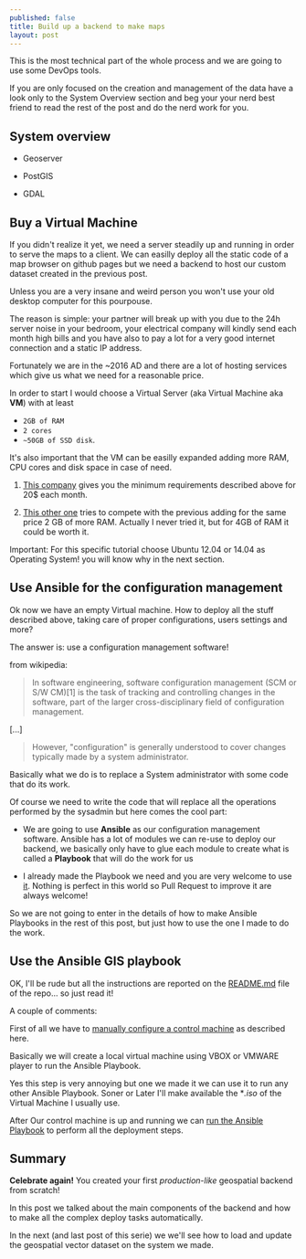 ```yaml
---
published: false
title: Build up a backend to make maps
layout: post
---
```

This is the most technical part of the whole process and we are going to use some DevOps tools.

If you are only focused on the creation and management of the data have a look only to the System Overview section and beg your your nerd best friend to read the rest of the post and do the nerd work for you.

## System overview



* Geoserver

* PostGIS 

* GDAL

## Buy a Virtual Machine

If you didn't realize it yet, we need a server steadily up and running in order to serve the maps to a client. We can easilly deploy all the static code of a map browser on github pages but we need a backend to host our custom dataset created in the previous post.

Unless you are a very insane and weird person you won't use your old desktop computer for this pourpouse. 

The reason is simple: your partner will break up with you due to the 24h server noise in your bedroom, your electrical company will kindly send each month high bills and you have also to pay a lot for a very good internet connection and a static IP address.

Fortunately we are in the ~2016 AD and there are a lot of hosting services which give us what we need for a reasonable price.

In order to start I would choose a Virtual Server (aka Virtual Machine aka **VM**) with at least 
* `2GB of RAM`
* `2 cores`
* `~50GB of SSD disk`. 

It's also important that the VM can be easilly expanded adding more RAM, CPU cores and disk space in case of need.

1. [This company](https://www.digitalocean.com/pricing/) gives you the minimum requirements described above for 20$ each month.

2. [This other one](https://www.linode.com/pricing) tries to compete with the previous adding for the same price 2 GB of more RAM. Actually I never tried it, but for 4GB of RAM it could be worth it.

Important: For this specific tutorial choose Ubuntu 12.04 or 14.04 as Operating System! you will know why in the next section.

## Use Ansible for the configuration management

Ok now we have an empty Virtual machine. How to deploy all the stuff described above, taking care of proper configurations, users settings and more?

The answer is: use a configuration management software!

from wikipedia:

>In software engineering, software configuration management (SCM or S/W CM)[1] is the task of tracking and controlling changes in the software, part of the larger cross-disciplinary field of configuration management.

[...]

>However, "configuration" is generally understood to cover changes typically made by a system administrator.

Basically what we do is to replace a System administrator with some code that do its work.

Of course we need to write the code that will replace all the operations performed by the sysadmin but here comes the cool part:

* We are going to use **Ansible** as our configuration management software. Ansible has a lot of modules we can re-use to deploy our backend, we basically only have to glue each module to create what is called a **Playbook** that will do the work for us

* I already made the Playbook we need and you are very welcome to use [it](https://github.com/Damianofds/ansible-provisioning). Nothing is perfect in this world so Pull Request to improve it are always welcome!

So we are not going to enter in the details of how to make Ansible Playbooks in the rest of this post, but just how to use the one I made to do the work.

## Use the Ansible GIS playbook

OK, I'll be rude but all the instructions are reported on the [README.md](https://github.com/Damianofds/ansible-provisioning) file of the repo... so just read it!

A couple of comments:

First of all we have to [manually configure a control machine](https://github.com/Damianofds/ansible-provisioning#setting-up-the-control-machine) as described here. 

Basically we will create a local virtual machine using VBOX or VMWARE player to run the Ansible Playbook. 

Yes this step is very annoying but one we made it we can use it to run any other Ansible Playbook. Soner or Later I'll make available the **.iso* of the Virtual Machine I usually use.

After Our control machine is up and running we can [run the Ansible Playbook](https://github.com/Damianofds/ansible-provisioning#usage) to perform all the deployment steps.

## Summary

**Celebrate again!** You created your first *production-like* geospatial backend from scratch!

In this post we talked about the main components of the backend and how to make all the complex deploy tasks automatically.

In the next (and last post of this serie) we we'll see how to load and update the geospatial vector dataset on the system we made.